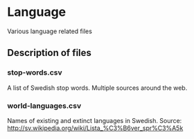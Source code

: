 # Language


Various language related files


## Description of files

### stop-words.csv

A list of Swedish stop words. Multiple sources around the web.


### world-languages.csv

Names of existing and extinct languages in Swedish. Source: http://sv.wikipedia.org/wiki/Lista_%C3%B6ver_spr%C3%A5k

